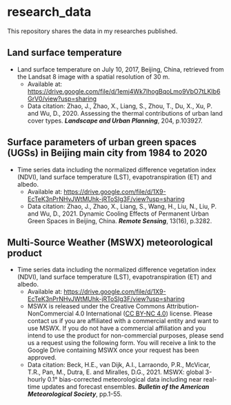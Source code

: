 # research_data
This repository shares the data in my researches published.

## Land surface temperature
- Land surface temperature on July 10, 2017, Beijing, China, retrieved from the Landsat 8 image with a spatial resolution of 30 m.<br />
  - Available at: https://drive.google.com/file/d/1emj4Wk7IhogBqoLmo9VbO7tLKIb6GrV0/view?usp=sharing<br />
  - Data citation: Zhao, J., Zhao, X., Liang, S., Zhou, T., Du, X., Xu, P. and Wu, D., 2020. Assessing the thermal contributions of urban land cover types. ***Landscape and Urban Planning***, 204, p.103927.<br />

## Surface parameters of urban green spaces (UGSs) in Beijing main city from 1984 to 2020
- Time series data including the normalized difference vegetation index (NDVI), land surface temperature (LST), evapotranspiration (ET) and albedo.<br />
  - Available at: https://drive.google.com/file/d/1X9-EcTeK3nPrNHvJWtMUhk-jRToSIg3F/view?usp=sharing<br />
  - Data citation: Zhao, J., Zhao, X., Liang, S., Wang, H., Liu, N., Liu, P. and Wu, D., 2021. Dynamic Cooling Effects of Permanent Urban Green Spaces in Beijing, China. ***Remote Sensing***, 13(16), p.3282.<br />

## Multi-Source Weather (MSWX) meteorological product
- Time series data including the normalized difference vegetation index (NDVI), land surface temperature (LST), evapotranspiration (ET) and albedo.<br />
  - Available at: https://drive.google.com/file/d/1X9-EcTeK3nPrNHvJWtMUhk-jRToSIg3F/view?usp=sharing<br />
  - MSWX is released under the Creative Commons Attribution-NonCommercial 4.0 International ([CC BY-NC 4.0](https://creativecommons.org/licenses/by-nc/4.0/)) license. Please contact us if you are affiliated with a commercial entity and want to use MSWX. If you do not have a commercial affiliation and you intend to use the product for non-commercial purposes, please send us a request using the following form. You will receive a link to the Google Drive containing MSWX once your request has been approved. 
  - Data citation: Beck, H.E., van Dijk, A.I., Larraondo, P.R., McVicar, T.R., Pan, M., Dutra, E. and Miralles, D.G., 2021. MSWX: global 3-hourly 0.1° bias-corrected meteorological data including near real-time updates and forecast ensembles. ***Bulletin of the American Meteorological Society***, pp.1-55.<br />
